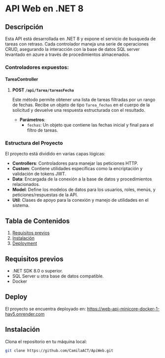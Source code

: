 
# API Web en .NET 8

## Descripción

Esta API está desarrollada en .NET 8 y expone el servicio de busqueda de tareas con retraso. Cada controlador maneja una serie de operaciones CRUD, asegurando la interacción con la base de datos SQL server levantado en azure a través de procedimientos almacenados.

### Controladores expuestos:

#### TareaController

1. **POST `/api/Tarea/tareasFecha`**

   Este método permite obtener una lista de tareas filtradas por un rango de fechas. Recibe un objeto de tipo `Tarea_fechas` en el cuerpo de la solicitud y devuelve una respuesta estructurada con el resultado.

   - **Parámetros**:
     - `fechas`: Un objeto que contiene las fechas inicial y final para el filtro de tareas.


### Estructura del Proyecto

El proyecto está dividido en varias capas lógicas:

- **Controllers**: Controladores para manejar las peticiones HTTP.
- **Custom**: Contiene utilidades específicas como la encriptación y validación de tokens JWT.
- **Data**: Encargada de la conexión a la base de datos y procedimientos relacionados.
- **Model**: Define los modelos de datos para los usuarios, roles, menús, y peticiones/respuestas de la API.
- **Util**: Clases de apoyo para la conexión y manejo de utilidades en el sistema.


## Tabla de Contenidos

1. [Requisitos previos](#requisitos-previos)
2. [Instalación](#instalación)
3. [Deployment](#deploy)

## Requisitos previos

- .NET SDK 8.0 o superior.
- SQL Server u otra base de datos compatible.
- Docker
## Deploy

El proyecto se encuentra deployado en:
https://web-api-minicore-docker-1-hav5.onrender.com

## Instalación

Clona el repositorio en tu máquina local:

```bash
git clone https://github.com/CamilaACT/ApiWeb.git


